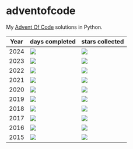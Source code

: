 # adventofcode
My [Advent Of Code](https://adventofcode.com/) solutions in Python.

| Year | days completed | stars collected   |
|---|---|---|
| 2024 | ![](https://img.shields.io/badge/days%20completed-5-red&year=2024) | ![](https://img.shields.io/badge/stars%20⭐-10-yellow&year=2024) |
| 2023 | ![](https://img.shields.io/badge/days%20completed-2-red&year=2023) | ![](https://img.shields.io/badge/stars%20⭐-5-yellow&year=2023) |
| 2022 | ![](https://img.shields.io/badge/days%20completed-6-red&year=2022) | ![](https://img.shields.io/badge/stars%20⭐-12-yellow&year=2022) |
| 2021 | ![](https://img.shields.io/badge/days%20completed-8-red&year=2021) | ![](https://img.shields.io/badge/stars%20⭐-17-yellow&year=2021) |
| 2020 | ![](https://img.shields.io/badge/days%20completed-8-red&year=2020) | ![](https://img.shields.io/badge/stars%20⭐-18-yellow&year=2020) |
| 2019 | ![](https://img.shields.io/badge/days%20completed-6-red&year=2019) | ![](https://img.shields.io/badge/stars%20⭐-14-yellow&year=2019) |
| 2018 | ![](https://img.shields.io/badge/days%20completed-5-red&year=2018) | ![](https://img.shields.io/badge/stars%20⭐-10-yellow&year=2018) |
| 2017 | ![](https://img.shields.io/badge/days%20completed-6-red&year=2017) | ![](https://img.shields.io/badge/stars%20⭐-13-yellow&year=2017) |
| 2016 | ![](https://img.shields.io/badge/days%20completed-15-red&year=2016) | ![](https://img.shields.io/badge/stars%20⭐-30-yellow&year=2016) |
| 2015 | ![](https://img.shields.io/badge/days%20completed-12-red&year=2015) | ![](https://img.shields.io/badge/stars%20⭐-27-yellow&year=2015) |
